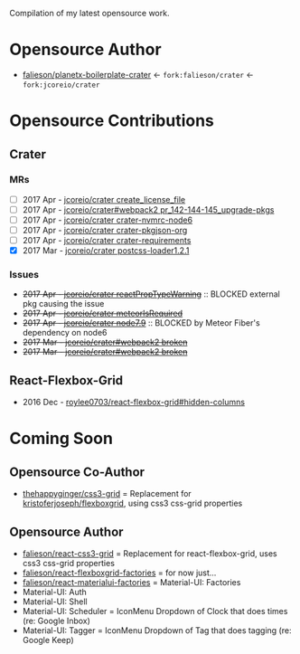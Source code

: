 Compilation of my latest opensource work.

# Opensource Author
* [falieson/planetx-boilerplate-crater](https://github.com/Falieson/planetx-boilerplate-crater) <- `fork:falieson/crater` <- `fork:jcoreio/crater`

# Opensource Contributions
## Crater
### MRs
- [ ] 2017 Apr - [jcoreio/crater create_license_file](https://github.com/jcoreio/crater/pull/147)
- [ ] 2017 Apr - [jcoreio/crater#webpack2 pr_142-144-145_upgrade-pkgs](https://github.com/jcoreio/crater/pull/146)
- [ ] 2017 Apr - [jcoreio/crater crater-nvmrc-node6](https://github.com/jcoreio/crater/pull/145)
- [ ] 2017 Apr - [jcoreio/crater crater-pkgjson-org](https://github.com/jcoreio/crater/pull/144)
- [ ] 2017 Apr - [jcoreio/crater crater-requirements](https://github.com/jcoreio/crater/pull/142)
- [x] 2017 Mar - [jcoreio/crater postcss-loader1.2.1](https://github.com/jcoreio/crater/pull/130)

### Issues
* ~~2017 Apr - [jcoreio/crater reactPropTypeWarning](https://github.com/jcoreio/crater/issues/149)~~ :: BLOCKED external pkg causing the issue
* ~~2017 Apr - [jcoreio/crater meteorIsRequired](https://github.com/jcoreio/crater/issues/141)~~ 
* ~~2017 Apr - [jcoreio/crater node7.9](https://github.com/jcoreio/crater/issues/140)~~ :: BLOCKED by Meteor Fiber's dependency on node6
* ~~2017 Mar - [jcoreio/crater#webpack2 broken](https://github.com/jcoreio/crater/issues/129)~~
* ~~2017 Mar - [jcoreio/crater#webpack2 broken](https://github.com/jcoreio/crater/issues/113)~~


## React-Flexbox-Grid
* 2016 Dec - [roylee0703/react-flexbox-grid#hidden-columns](https://github.com/roylee0704/react-flexbox-grid/pull/82)

# Coming Soon
## Opensource Co-Author
* [thehappyginger/css3-grid](https://github.com/thehappyginger/css3-grid) = Replacement for [kristoferjoseph/flexboxgrid](https://github.com/kristoferjoseph/flexboxgrid), using css3 css-grid properties

## Opensource Author
* [falieson/react-css3-grid](https://github.com/Falieson/react-css3-grid) = Replacement for react-flexbox-grid, uses css3 css-grid properties
* [falieson/react-flexboxgrid-factories]() = for now just... <RowCol breakAtItems={int} />
* [falieson/react-materialui-factories]() = Material-UI: Factories
* Material-UI: Auth
* Material-UI: Shell
* Material-UI: Scheduler = IconMenu Dropdown of Clock that does times (re: Google Inbox)
* Material-UI: Tagger = IconMenu Dropdown of Tag that does tagging (re: Google Keep)

